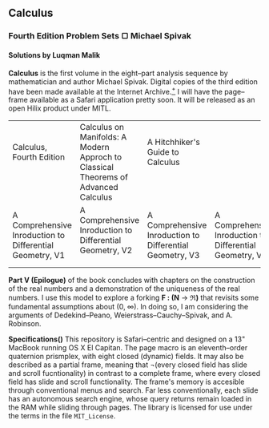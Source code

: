 ## Calculus
### Fourth Edition Problem Sets &#9634; Michael Spivak
#### Solutions by Luqman Malik

__Calculus__ is the first volume in the eight–part analysis sequence by mathematician and author Michael Spivak. Digital copies of the third edition have been made available at the Internet Archive.[<sup>+</sup>](https://archive.org/details/Calculus_643) I will have the page–frame available as a Safari application pretty soon. It will be released as an open Hilix product under MITL.

<table style="border:1 solid lightgrey">
  <tr>
    <td>Calculus, Fourth Edition<br><br>&nbsp;</td>
    <td>Calculus on Manifolds: A Modern Approch to Classical Theorems of Advanced Calculus</td>
    <td>A Hitchhiker's Guide to Calculus<br><br>&nbsp;</td>
    <td></td>
    <td></td>
  </tr>
  <tr>
    <td>A Comprehensive Inroduction to Differential Geometry, V1</td>
    <td>A Comprehensive Inroduction to Differential Geometry, V2<br>&nbsp;</td>
    <td>A Comprehensive Inroduction to Differential Geometry, V3</td>
    <td>A Comprehensive Inroduction to Differential Geometry, V4</td>
    <td>A Comprehensive Inroduction to Differential Geometry, V5</td>
  </tr>
</table>

__Part V (Epilogue)__ of the book concludes with chapters on the construction of the real numbers and a demonstration of the uniqueness of the real numbers. I use this model to explore a forking  **F : (N** &rarr; **&real;)** that revisits some fundamental assumptions about (0, &#x221e;). In doing so, I am considering the arguments of Dedekind–Peano, Weierstrass–Cauchy–Spivak, and A. Robinson.

__Specifications()__ This repository is Safari–centric and designed on a 13" MacBook running OS X El Capitan. The page macro is an eleventh–order quaternion prismplex, with eight closed (dynamic) fields. It may also be described as a partial frame, meaning that ¬(every closed field has slide and scroll fucntionality) in contrast to a complete frame, where every closed field has slide and scroll functionality. The frame's memory is accesible through conventional menus and search. Far less conventionally, each slide has an autonomous search engine, whose query returns remain loaded in the RAM while sliding through pages. The library is licensed for use under the terms in the file <code>MIT_License</code>.
